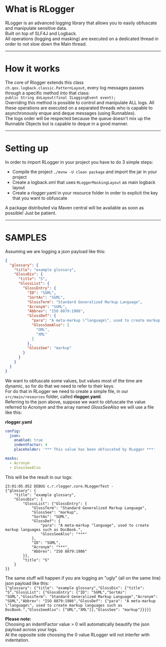 # What is RLogger

RLogger is an advanced logging library that allows you to easily obfuscate and manipulate sensitive data.   
Built on top of SLF4J and Logback.  
All operations (logging and masking) are executed on a dedicated thread in order to not slow down the Main thread.

---

# How it works

The core of Rlogger extends this class ```ch.qos.logback.classic.PatternLayout```, every log messages passes through a
specific method into that class:  
```public String doLayout(final ILoggingEvent event);```  
Overriding this method is possible to control and manipulate ALL logs. All these operations are executed on a separated
threads who is capable to asynchronously enque and deque messages
(using Runnables).    
The logs order will be respected because the queue doesn't mix up the Runnable Objects but is capable to deque in a good
manner.

---

# Setting up

In order to import RLogger in your project you have to do 3 simple steps:

- Compile the project ```./mvnw -U clean package``` and import the jar in your project
- Create a logback.xml that uses ```RLoggerMaskingLayout``` as main logback layout
- Create a rlogger.yaml in your resource folder in order to explicit the key that you want to obfuscate

A package distributed via Maven central will be available as soon as possible! Just be patient.

---

# SAMPLES

Assuming we are logging a json payload like this:

```json
{
  "glossary": {
    "title": "example glossary",
    "GlossDiv": {
      "title": "S",
      "GlossList": {
        "GlossEntry": {
          "ID": "SGML",
          "SortAs": "SGML",
          "GlossTerm": "Standard Generalized Markup Language",
          "Acronym": "SGML",
          "Abbrev": "ISO 8879:1986",
          "GlossDef": {
            "para": "A meta-markup \"language\", used to create markup languages such as DocBook.",
            "GlossSeeAlso": [
              "GML",
              "XML"
            ]
          },
          "GlossSee": "markup"
        }
      }
    }
  }
}
```

We want to obfuscate some values, but values most of the time are dynamic, so for do that we need to refer to their
keys.    
For do that in RLogger we need to create a simple file, in our `src/main/resources` folder, called **rlogger.yaml**.  
Referring to the json above, suppose we want to obfuscate the value referred to *Acronym* and the array named
*GlossSeeAlso* we will use a file like this:

**rlogger.yaml**

```yaml
config:
  json:
    enabled: true
    indentFactor: 4
    placeholder: '*** This value has been obfuscated by RLogger ***'

masks:
  - Acronym
  - GlossSeeAlso
```

This will be the result in our logs:

```
23:01:05.852 DEBUG c.r.rlogger.core.RLoggerTest - 
{"glossary": {
    "title": "example glossary",
    "GlossDiv": {
        "GlossList": {"GlossEntry": {
            "GlossTerm": "Standard Generalized Markup Language",
            "GlossSee": "markup",
            "SortAs": "SGML",
            "GlossDef": {
                "para": "A meta-markup "language", used to create markup languages such as DocBook.",
                "GlossSeeAlso": "***"
            },
            "ID": "SGML",
            "Acronym": "***",
            "Abbrev": "ISO 8879:1986"
        }},
        "title": "S"
    }
}}
```

The same stuff will happen if you are logging an "ugly" (all on the same line) json payload like this:      
```{"glossary": {"title": "example glossary","GlossDiv": {"title": "S","GlossList": {"GlossEntry": {"ID": "SGML","SortAs": "SGML","GlossTerm": "Standard Generalized Markup Language","Acronym": "SGML","Abbrev": "ISO 8879:1986","GlossDef": {"para": "A meta-markup \"language\", used to create markup languages such as DocBook.","GlossSeeAlso": ["GML","XML"]},"GlossSee": "markup"}}}}}```

**Please note:**     
Choosing an indentFactor value > 0 will automatically beautify the json payload across your logs.   
At the opposite side choosing the 0 value RLogger will not interfer with indentation.